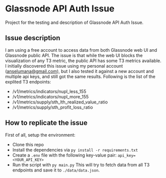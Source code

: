 # Glassnode API Auth Issue
Project for the testing and description of Glassnode API Auth Issue.

## Issue description
I am using a free account to access data from both Glassnode web UI and Glassnode public API.
The issue is that while the web UI blocks the visualization of any T3 metric, the public API has some T3 metrics available.
I initially discovered this issue using my personal account (anselumana@gmail.com), but I also tested it against a new account and multiple api keys, and still got the same results.
Following is the list of the explited T3 endpoints:
* /v1/metrics/indicators/nupl_less_155
* /v1/metrics/indicators/nupl_more_155
* /v1/metrics/supply/sth_lth_realized_value_ratio
* /v1/metrics/supply/sth_profit_loss_ratio

## How to replicate the issue
First of all, setup the environment:
* Clone this repo
* Install the dependencies via `py install -r requirements.txt`
* Create a `.env` file with the following key-value pair: `api_key=<YOUR_API_KEY>`
* Run the script with `py main.py`
This will try to fetch data from all T3 endpoints and save it to `./data/data.json`.
